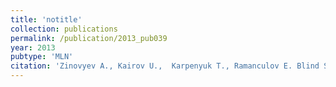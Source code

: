 ```yaml
---
title: 'notitle'
collection: publications
permalink: /publication/2013_pub039
year: 2013
pubtype: 'MLN'
citation: 'Zinovyev A., Kairov U.,  Karpenyuk T., Ramanculov E. Blind Source Separation Methods For Deconvolution Of Complex Signals In Cancer Biology. 2013. <i>Biochemical and Biophysical Research Communications</i> <b>430</b>(3), 1182-1187.'
---
```

